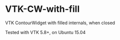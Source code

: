 # VTK-CW-with-fill
VTK ContourWidget with filled internals, when closed

Tested with VTK 5.8+, on Ubuntu 15.04

